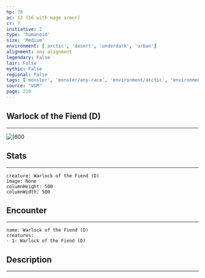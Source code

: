 ```yaml
---
hp: 78
ac: 13 (16 with mage armor)
cr: 7
initiative: 2
type: 'humanoid'    
size: 'Medium'
environment: ['arctic', 'desert', 'underdark', 'urban']
alignment: any alignment
legendary: False
lair: False
mythic: False
regional: False
tags: ['monster', 'monster/any-race', 'environment/arctic', 'environment/desert', 'environment/underdark', 'environment/urban']
source: "VGM"
page: 219
---
```


## Warlock of the Fiend (D)
---

![|600](D:/Program%20Files/5e.tools/img/bestiary/VGM/Warlock%20of%20the%20Fiend.jpg)

## Stats
---

```statblock
creature: Warlock of the Fiend (D)
image: None
columnHeight: 500
columnWidth: 500
```

## Encounter
---

```encounter-table
name: Warlock of the Fiend (D)
creatures:
- 1: Warlock of the Fiend (D)
```

## Description
---




